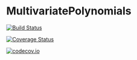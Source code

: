 # MultivariatePolynomials

[![Build Status](https://travis-ci.org/blegat/MultivariatePolynomials.jl.svg?branch=master)](https://travis-ci.org/blegat/MultivariatePolynomials.jl)

[![Coverage Status](https://coveralls.io/repos/blegat/MultivariatePolynomials.jl/badge.svg?branch=master&service=github)](https://coveralls.io/github/blegat/MultivariatePolynomials.jl?branch=master)

[![codecov.io](http://codecov.io/github/blegat/MultivariatePolynomials.jl/coverage.svg?branch=master)](http://codecov.io/github/blegat/MultivariatePolynomials.jl?branch=master)
